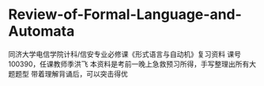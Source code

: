 # Review-of-Formal-Language-and-Automata

同济大学电信学院计科/信安专业必修课《形式语言与自动机》复习资料
课号100390，任课教师季洪飞
本资料是考前一晚上急救预习所得，手写整理出所有大题题型
带着理解背诵后，可以突击得优
